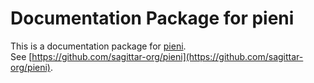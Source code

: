 # Documentation Package for pieni

This is a documentation package for [pieni](http://pieni.sagittar.org/).  
See [https://github.com/sagittar-org/pieni](https://github.com/sagittar-org/pieni).
